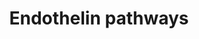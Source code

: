 ---
annotations:
- type: Disease Ontology
  value: hypertension
- type: Disease Ontology
  value: benign essential hypertension
- type: Cell Type Ontology
  value: smooth muscle cell
- type: Cell Type Ontology
  value: blood vessel endothelial cell
- type: Pathway Ontology
  value: calcium/calmodulin dependent signaling pathway
- type: Pathway Ontology
  value: G protein mediated signaling pathway via Galphai family
- type: Pathway Ontology
  value: G protein mediated signaling pathway via Galphas family
- type: Pathway Ontology
  value: Ras superfamily mediated signaling pathway
- type: Pathway Ontology
  value: G protein mediated signaling pathway via Galphaq family
- type: Pathway Ontology
  value: endothelin signaling pathway
authors:
- Mkutmon
- MaintBot
- Eweitz
description: Endothelin-1 is a bicyclic 21 amino acid peptide, produced primarily
  in the endothelium. It is a potent stimulus of long-lasting and persistent vasoconstriction.
  It also has a role as a stimulus of inflammation, oxidative stress and cellular
  proliferation.
last-edited: 2021-05-21
organisms:
- Bos taurus
redirect_from:
- /index.php/Pathway:WP3246
- /instance/WP3246
schema-jsonld:
- '@context': https://schema.org/
  '@id': https://wikipathways.github.io/pathways/WP3246.html
  '@type': Dataset
  creator:
    '@type': Organization
    name: WikiPathways
  description: Endothelin-1 is a bicyclic 21 amino acid peptide, produced primarily
    in the endothelium. It is a potent stimulus of long-lasting and persistent vasoconstriction.
    It also has a role as a stimulus of inflammation, oxidative stress and cellular
    proliferation.
  keywords:
  - PGI2
  - NOS3
  - EDNRA
  - PTGIR
  - GNG13
  - GNAS
  - CaM
  - CALCRL
  - sGC
  - IP3R
  - PRKCA
  - ATP
  - EDNRB
  - Citrulline
  - ECE1
  - PIP2
  - GNAI1
  - GTP
  - IP3
  - Big ET1
  - CAD
  - NPY
  - PLCB1
  - EDHF
  - ATP2A2
  - Ca2+ channel
  - Pre-pro ET1
  - COII
  - EDN1
  - RIIAD1
  - cGMP
  - CNN1
  - RAMP1
  - CT
  - ADRA1A
  - Furin-like protease
  - L-Arginine
  - ADRB1
  - cAMP
  - MYLK
  - MAP2K1
  - MYL1
  - K+ channel
  - RAF1
  - 'NO'
  - GNB5
  - MAPK1
  - GNA15
  - DAG
  - PMCA
  - Ca2+
  - K+
  - Arachidonic acid
  - ADCY10
  - NPY1R
  license: CC0
  name: Endothelin pathways
seo: CreativeWork
title: Endothelin pathways
wpid: WP3246
---